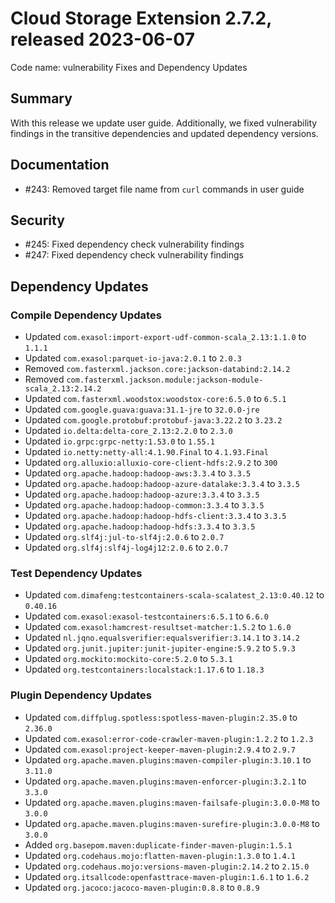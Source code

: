 # Cloud Storage Extension 2.7.2, released 2023-06-07

Code name: vulnerability Fixes and Dependency Updates

## Summary

With this release we update user guide. Additionally, we fixed vulnerability findings in the transitive dependencies and updated dependency versions.

## Documentation

* #243: Removed target file name from `curl` commands in user guide

## Security

* #245: Fixed dependency check vulnerability findings
* #247: Fixed dependency check vulnerability findings

## Dependency Updates

### Compile Dependency Updates

* Updated `com.exasol:import-export-udf-common-scala_2.13:1.1.0` to `1.1.1`
* Updated `com.exasol:parquet-io-java:2.0.1` to `2.0.3`
* Removed `com.fasterxml.jackson.core:jackson-databind:2.14.2`
* Removed `com.fasterxml.jackson.module:jackson-module-scala_2.13:2.14.2`
* Updated `com.fasterxml.woodstox:woodstox-core:6.5.0` to `6.5.1`
* Updated `com.google.guava:guava:31.1-jre` to `32.0.0-jre`
* Updated `com.google.protobuf:protobuf-java:3.22.2` to `3.23.2`
* Updated `io.delta:delta-core_2.13:2.2.0` to `2.3.0`
* Updated `io.grpc:grpc-netty:1.53.0` to `1.55.1`
* Updated `io.netty:netty-all:4.1.90.Final` to `4.1.93.Final`
* Updated `org.alluxio:alluxio-core-client-hdfs:2.9.2` to `300`
* Updated `org.apache.hadoop:hadoop-aws:3.3.4` to `3.3.5`
* Updated `org.apache.hadoop:hadoop-azure-datalake:3.3.4` to `3.3.5`
* Updated `org.apache.hadoop:hadoop-azure:3.3.4` to `3.3.5`
* Updated `org.apache.hadoop:hadoop-common:3.3.4` to `3.3.5`
* Updated `org.apache.hadoop:hadoop-hdfs-client:3.3.4` to `3.3.5`
* Updated `org.apache.hadoop:hadoop-hdfs:3.3.4` to `3.3.5`
* Updated `org.slf4j:jul-to-slf4j:2.0.6` to `2.0.7`
* Updated `org.slf4j:slf4j-log4j12:2.0.6` to `2.0.7`

### Test Dependency Updates

* Updated `com.dimafeng:testcontainers-scala-scalatest_2.13:0.40.12` to `0.40.16`
* Updated `com.exasol:exasol-testcontainers:6.5.1` to `6.6.0`
* Updated `com.exasol:hamcrest-resultset-matcher:1.5.2` to `1.6.0`
* Updated `nl.jqno.equalsverifier:equalsverifier:3.14.1` to `3.14.2`
* Updated `org.junit.jupiter:junit-jupiter-engine:5.9.2` to `5.9.3`
* Updated `org.mockito:mockito-core:5.2.0` to `5.3.1`
* Updated `org.testcontainers:localstack:1.17.6` to `1.18.3`

### Plugin Dependency Updates

* Updated `com.diffplug.spotless:spotless-maven-plugin:2.35.0` to `2.36.0`
* Updated `com.exasol:error-code-crawler-maven-plugin:1.2.2` to `1.2.3`
* Updated `com.exasol:project-keeper-maven-plugin:2.9.4` to `2.9.7`
* Updated `org.apache.maven.plugins:maven-compiler-plugin:3.10.1` to `3.11.0`
* Updated `org.apache.maven.plugins:maven-enforcer-plugin:3.2.1` to `3.3.0`
* Updated `org.apache.maven.plugins:maven-failsafe-plugin:3.0.0-M8` to `3.0.0`
* Updated `org.apache.maven.plugins:maven-surefire-plugin:3.0.0-M8` to `3.0.0`
* Added `org.basepom.maven:duplicate-finder-maven-plugin:1.5.1`
* Updated `org.codehaus.mojo:flatten-maven-plugin:1.3.0` to `1.4.1`
* Updated `org.codehaus.mojo:versions-maven-plugin:2.14.2` to `2.15.0`
* Updated `org.itsallcode:openfasttrace-maven-plugin:1.6.1` to `1.6.2`
* Updated `org.jacoco:jacoco-maven-plugin:0.8.8` to `0.8.9`
